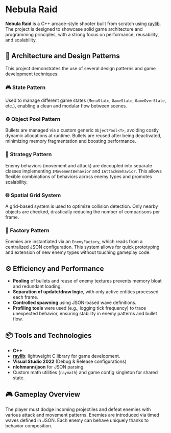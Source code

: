 # Nebula Raid

**Nebula Raid** is a C++ arcade-style shooter built from scratch using [raylib](https://www.raylib.com/). The project is designed to showcase solid game architecture and programming principles, with a strong focus on performance, reusability, and scalability.

## 🧠 Architecture and Design Patterns

This project demonstrates the use of several design patterns and game development techniques:

### 🎮 State Pattern
Used to manage different game states (`MenuState`, `GameState`, `GameOverState`, etc.), enabling a clean and modular flow between scenes.

### ♻️ Object Pool Pattern
Bullets are managed via a custom generic `ObjectPool<T>`, avoiding costly dynamic allocations at runtime. Bullets are reused after being deactivated, minimizing memory fragmentation and boosting performance.

### 🧱 Strategy Pattern
Enemy behaviors (movement and attack) are decoupled into separate classes implementing `IMovementBehavior` and `IAttackBehavior`. This allows flexible combinations of behaviors across enemy types and promotes scalability.

### 🌐 Spatial Grid System
A grid-based system is used to optimize collision detection. Only nearby objects are checked, drastically reducing the number of comparisons per frame.

### 🧩 Factory Pattern
Enemies are instantiated via an `EnemyFactory`, which reads from a centralized JSON configuration. This system allows for quick prototyping and extension of new enemy types without touching gameplay code.

## ⚙️ Efficiency and Performance

- **Pooling** of bullets and reuse of enemy textures prevents memory bloat and redundant loading.
- **Separation of update/draw logic**, with only active entities processed each frame.
- **Controlled spawning** using JSON-based wave definitions.
- **Profiling tools** were used (e.g., logging tick frequency) to trace unexpected behavior, ensuring stability in enemy patterns and bullet flow.

## 📦 Tools and Technologies

- **C++**
- **[raylib](https://www.raylib.com/)**: lightweight C library for game development.
- **Visual Studio 2022** (Debug & Release configurations)
- **nlohmann/json** for JSON parsing.
- Custom math utilities (`raymath`) and game config singleton for shared state.

## 🎮 Gameplay Overview

The player must dodge incoming projectiles and defeat enemies with various attack and movement patterns. Enemies are introduced via timed waves defined in JSON. Each enemy can behave uniquely thanks to behavior composition.
